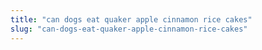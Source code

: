 ```yaml
---
title: "can dogs eat quaker apple cinnamon rice cakes"
slug: "can-dogs-eat-quaker-apple-cinnamon-rice-cakes"
---
```


